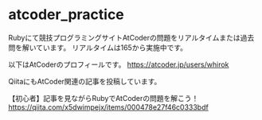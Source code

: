 # atcoder_practice

Rubyにて競技プログラミングサイトAtCoderの問題をリアルタイムまたは過去問を解いています。
リアルタイムは165から実施中です。

以下はAtCoderのプロフィールです。
https://atcoder.jp/users/whirok

QiitaにもAtCoder関連の記事を投稿しています。

【初心者】記事を見ながらRubyでAtCoderの問題を解こう！
https://qiita.com/x5dwimpejx/items/000478e27f46c0333bdf


